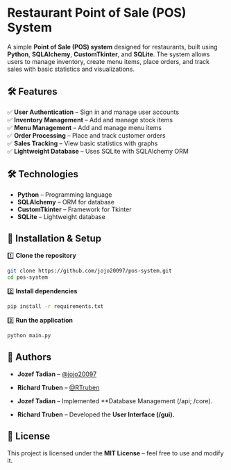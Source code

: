 # **Restaurant Point of Sale (POS) System**

A simple **Point of Sale (POS) system** designed for restaurants, built using **Python**, **SQLAlchemy**, **CustomTkinter**, and **SQLite**. The system allows users to manage inventory, create menu items, place orders, and track sales with basic statistics and visualizations.

## **🛠 Features**

✅ **User Authentication** – Sign in and manage user accounts  
✅ **Inventory Management** – Add and manage stock items  
✅ **Menu Management** – Add and manage menu items  
✅ **Order Processing** – Place and track customer orders  
✅ **Sales Tracking** – View basic statistics with graphs  
✅ **Lightweight Database** – Uses SQLite with SQLAlchemy ORM  

## **🛠 Technologies**

- **Python** – Programming language  
- **SQLAlchemy** – ORM for database
- **CustomTkinter** – Framework for Tkinter  
- **SQLite** – Lightweight database

## **🚀 Installation & Setup**

1️⃣ **Clone the repository**  
```bash
git clone https://github.com/jojo20097/pos-system.git
cd pos-system
```

2️⃣ **Install dependencies**  
```bash
pip install -r requirements.txt
```

3️⃣ **Run the application**  
```bash
python main.py
```

## **📌 Authors**

- **Jozef Tadian** – [@jojo20097](https://github.com/jojo20097)  
- **Richard Truben** – [@RTruben](https://github.com/RTruben)  

- **Jozef Tadian** – Implemented **Database Management (/api; /core)*.*
- **Richard Truben** – Developed the **User Interface (/gui).**  

## **📜 License**  
This project is licensed under the **MIT License** – feel free to use and modify it.  
